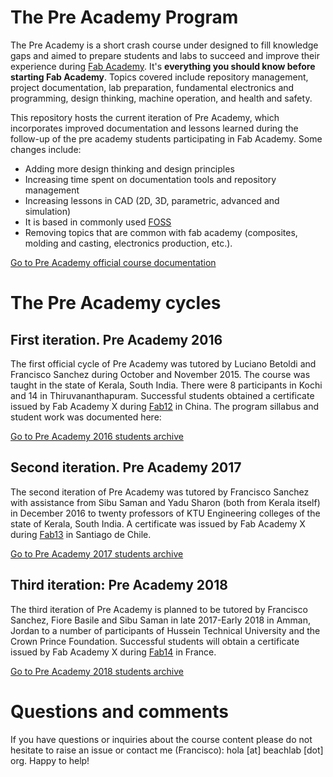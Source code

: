 # The Pre Academy Program

The Pre Academy is a short crash course under designed to fill knowledge gaps and aimed to prepare students and labs to succeed and improve their experience during [Fab Academy](http://fabacademy.org). It's **everything you should know before starting Fab Academy**. Topics covered include repository management, project documentation, lab preparation, fundamental electronics and programming, design thinking, machine operation, and health and safety.

This repository hosts the current iteration of Pre Academy, which incorporates improved documentation and lessons learned during the follow-up of the pre academy students participating in Fab Academy. Some changes include:
* Adding more design thinking and design principles
* Increasing time spent on documentation tools and repository management
* Increasing lessons in CAD (2D, 3D, parametric, advanced and simulation)
* It is based in commonly used [FOSS](https://en.wikipedia.org/wiki/Free_and_open-source_software)
* Removing topics that are common with fab academy (composites, molding and casting, electronics production, etc.).

[Go to Pre Academy official course documentation](summary.md)

# The Pre Academy cycles

## First iteration. Pre Academy 2016
The first official cycle of Pre Academy was tutored by Luciano Betoldi and Francisco Sanchez during October and November 2015. The course was taught in the state of Kerala, South India. There were 8 participants in Kochi and 14 in Thiruvananthapuram. Successful students obtained a certificate issued by Fab Academy X during [Fab12](http://fab12.fabevent.org) in China. The program sillabus and student work was documented here:

[Go to Pre Academy 2016 students archive](http://thebeachlab.github.io/)

## Second iteration. Pre Academy 2017
The second iteration of Pre Academy was tutored by Francisco Sanchez with assistance from Sibu Saman and Yadu Sharon (both from Kerala itself) in December 2016 to twenty professors of KTU Engineering colleges of the state of Kerala, South India. A certificate was issued by Fab Academy X during [Fab13](http://fab13.fabevent.org) in Santiago de Chile.

[Go to Pre Academy 2017 students archive](http://archive.fabacademy.org/fabacademyx/preacademy2017/)

## Third iteration: Pre Academy 2018
The third iteration of Pre Academy is planned to be tutored by Francisco Sanchez, Fiore Basile and Sibu Saman in late 2017-Early 2018 in Amman, Jordan to a number of participants of Hussein Technical University and the Crown Prince Foundation. Successful students will obtain a certificate issued by Fab Academy X during [Fab14](http://fab14.fabevent.org) in France.

[Go to Pre Academy 2018 students archive](http://archive.fabacademy.org/fabacademyx/preacademy2017/)

# Questions and comments
If you have questions or inquiries about the course content please do not hesitate to raise an issue or contact me (Francisco): hola [at] beachlab [dot] org. Happy to help!
